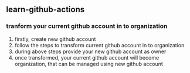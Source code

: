 ## learn-github-actions

### tranform your current github account in to organization
1. firstly, create new github account
2. follow the steps to transform current github account in to organization
3. during above steps provide your new github account as owner
4. once transformed, your current github account will become organization, that can be managed using new github account